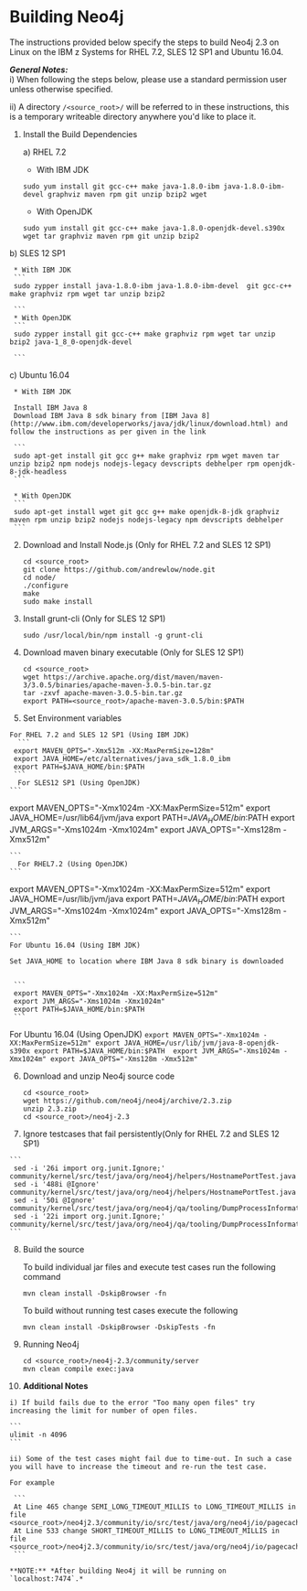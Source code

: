 <!---PACKAGE:Neo4j--->
<!---DISTRO:SLES 12.1:2.3--->
<!---DISTRO:RHEL 7.2:2.3--->
<!---DISTRO:Ubuntu 16.x:2.3--->

# Building Neo4j

The instructions provided below specify the steps to build Neo4j 2.3 on Linux on the IBM z Systems for RHEL 7.2, SLES 12 SP1 and Ubuntu 16.04.

_**General Notes:**_ 	 
i) When following the steps below, please use a standard permission user unless otherwise specified.

ii) A directory `/<source_root>/` will be referred to in these instructions, this is a temporary writeable directory anywhere you'd like to place it.

 1.  Install the Build Dependencies

      a) RHEL 7.2

     * With IBM JDK  
     ```
     sudo yum install git gcc-c++ make java-1.8.0-ibm java-1.8.0-ibm-devel graphviz maven rpm git unzip bzip2 wget

     ```
     * With OpenJDK  
     ```
     sudo yum install git gcc-c++ make java-1.8.0-openjdk-devel.s390x wget tar graphviz maven rpm git unzip bzip2

     ```

   b) SLES 12 SP1

     * With IBM JDK  
	 ```
	 sudo zypper install java-1.8.0-ibm java-1.8.0-ibm-devel  git gcc-c++ make graphviz rpm wget tar unzip bzip2

	 ```	 
     * With OpenJDK  
	 ```
	 sudo zypper install git gcc-c++ make graphviz rpm wget tar unzip bzip2 java-1_8_0-openjdk-devel

	 ```  
		 
   c) Ubuntu 16.04
	 
     * With IBM JDK    
	 
	 Install IBM Java 8
	 Download IBM Java 8 sdk binary from [IBM Java 8](http://www.ibm.com/developerworks/java/jdk/linux/download.html) and follow the instructions as per given in the link
	 
	 ```
	 sudo apt-get install git gcc g++ make graphviz rpm wget maven tar unzip bzip2 npm nodejs nodejs-legacy devscripts debhelper rpm openjdk-8-jdk-headless
	 ```
     
     * With OpenJDK   
	 ```
	 sudo apt-get install wget git gcc g++ make openjdk-8-jdk graphviz maven rpm unzip bzip2 nodejs nodejs-legacy npm devscripts debhelper 
	 ```
	 
 2.  Download and Install Node.js (Only for RHEL 7.2 and SLES 12 SP1)
 
	 ```
	 cd <source_root> 
	 git clone https://github.com/andrewlow/node.git
	 cd node/
	 ./configure
	 make 
	 sudo make install
	 ```
	
 3.  Install grunt-cli (Only for SLES 12 SP1)
 
	 ```
	 sudo /usr/local/bin/npm install -g grunt-cli
	 ```
	 
 4.  Download maven binary executable (Only for SLES 12 SP1)
 
	 ```
	 cd <source_root> 
	 wget https://archive.apache.org/dist/maven/maven-3/3.0.5/binaries/apache-maven-3.0.5-bin.tar.gz
	 tar -zxvf apache-maven-3.0.5-bin.tar.gz
	 export PATH=<source_root>/apache-maven-3.0.5/bin:$PATH
	 ```
	
 5.  Set Environment variables
 
 
	For RHEL 7.2 and SLES 12 SP1 (Using IBM JDK)
      ```
     export MAVEN_OPTS="-Xmx512m -XX:MaxPermSize=128m"
	 export JAVA_HOME=/etc/alternatives/java_sdk_1.8.0_ibm
	 export PATH=$JAVA_HOME/bin:$PATH
	 ```
      For SLES12 SP1 (Using OpenJDK)
	```
export MAVEN_OPTS="-Xmx1024m -XX:MaxPermSize=512m"
export JAVA_HOME=/usr/lib64/jvm/java
export PATH=$JAVA_HOME/bin:$PATH
export JVM_ARGS="-Xms1024m -Xmx1024m"
export JAVA_OPTS="-Xms128m -Xmx512m"

	```
      For RHEL7.2 (Using OpenJDK)
	```
export MAVEN_OPTS="-Xmx1024m -XX:MaxPermSize=512m"
export JAVA_HOME=/usr/lib/jvm/java
export PATH=$JAVA_HOME/bin:$PATH
export JVM_ARGS="-Xms1024m -Xmx1024m"
export JAVA_OPTS="-Xms128m -Xmx512m"

	```
	For Ubuntu 16.04 (Using IBM JDK)
	
	Set JAVA_HOME to location where IBM Java 8 sdk binary is downloaded
	
	
	 ```
     export MAVEN_OPTS="-Xmx1024m -XX:MaxPermSize=512m"
	 export JVM_ARGS="-Xms1024m -Xmx1024m"
	 export PATH=$JAVA_HOME/bin:$PATH
	 ```
 For Ubuntu 16.04 (Using OpenJDK)
	```
export MAVEN_OPTS="-Xmx1024m -XX:MaxPermSize=512m"
export JAVA_HOME=/usr/lib/jvm/java-8-openjdk-s390x
export PATH=$JAVA_HOME/bin:$PATH 
export JVM_ARGS="-Xms1024m -Xmx1024m"
export JAVA_OPTS="-Xms128m -Xmx512m"
	```

 6.  Download and unzip Neo4j source code 
	
	 ```
	 cd <source_root>
	 wget https://github.com/neo4j/neo4j/archive/2.3.zip 
	 unzip 2.3.zip
	 cd <source_root>/neo4j-2.3
     ```
 7.  Ignore testcases that fail persistently(Only for RHEL 7.2 and SLES 12 SP1)
		
	```
	 sed -i '26i import org.junit.Ignore;'  community/kernel/src/test/java/org/neo4j/helpers/HostnamePortTest.java
	 sed -i '488i @Ignore'  community/kernel/src/test/java/org/neo4j/helpers/HostnamePortTest.java
	 sed -i '50i @Ignore'  community/kernel/src/test/java/org/neo4j/qa/tooling/DumpProcessInformationTest.java
	 sed -i '22i import org.junit.Ignore;'  community/kernel/src/test/java/org/neo4j/qa/tooling/DumpProcessInformationTest.java
	```
	 
 8.	Build the source 
 
     To build individual jar files and execute test cases run the following command
     ```
     mvn clean install -DskipBrowser -fn
     ```
     To build without running test cases execute the following
	 ```
	 mvn clean install -DskipBrowser -DskipTests -fn
	 ```
	 
 9. Running Neo4j
	
	```
	cd <source_root>/neo4j-2.3/community/server
	mvn clean compile exec:java
	```

 10. **Additional Notes**
	
	i) If build fails due to the error "Too many open files" try increasing the limit for number of open files.
	
	```
	ulimit -n 4096
	```
	
	ii) Some of the test cases might fail due to time-out. In such a case you will have to increase the timeout and re-run the test case.
	 
	For example
	 
	 ```
	 At Line 465 change SEMI_LONG_TIMEOUT_MILLIS to LONG_TIMEOUT_MILLIS in file <source_root>/neo4j2.3/community/io/src/test/java/org/neo4j/io/pagecache/PageCacheTest.java
	 At Line 533 change SHORT_TIMEOUT_MILLIS to LONG_TIMEOUT_MILLIS in file <source_root>/neo4j2.3/community/io/src/test/java/org/neo4j/io/pagecache/PageCacheTest.java
	 ```
	
	**NOTE:** *After building Neo4j it will be running on `localhost:7474`.*